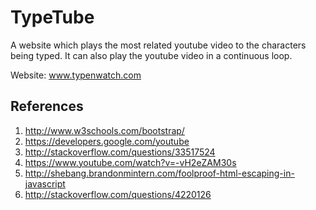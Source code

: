 TypeTube
===========

A website which plays the most related youtube video to the characters being typed. 
It can also play the youtube video in a continuous loop.

Website: www.typenwatch.com

## References

1. http://www.w3schools.com/bootstrap/
2. https://developers.google.com/youtube
3. http://stackoverflow.com/questions/33517524
4. https://www.youtube.com/watch?v=-vH2eZAM30s
5. http://shebang.brandonmintern.com/foolproof-html-escaping-in-javascript
6. http://stackoverflow.com/questions/4220126	
